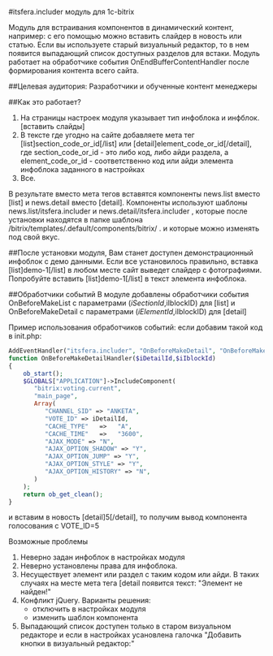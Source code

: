 #itsfera.includer модуль для 1c-bitrix

Модуль для встраивания компонентов в динамический контент, например: с его помощью можно вставить слайдер в новость или статью.
Если вы используете старый визуальный редактор, то в нем появится выпадающий список доступных разделов для встаки.
Модуль работает на обработчике события OnEndBufferContentHandler после формирования контента всего сайта.

##Целевая аудитория:
Разработчики и обученные контент менеджеры

##Как это работает?
1. На страницы настроек модуля указывает тип инфоблока и инфблок.
[вставить слайды]
2. В тексте где угодно на сайте добавляете мета тег [list]section_code_or_id[/list] или [detail]element_code_or_id[/detail],
где section_code_or_id - это либо код, либо айди раздела, а element_code_or_id - соответственно код или айди элемента инфоблока заданного в настройках
3. Все.

В результате вместо мета тегов вставятся компоненты news.list вместо [list] и news.detail вместо [detail].
Компоненты используют шаблоны news.list/itsfera.includer и news.detail/itsfera.includer , 
которые после установки находятся в папке шаблона /bitrix/templates/.default/components/bitrix/ .
и которые можно изменять под свой вкус.

##После установки модуля, 
Вам станет доступен демонстрационный инфоблок с демо данными.  Если все установилось правильно, вставка [list]demo-1[/list] в любом месте сайт выведет слайдер с фотографиями.
Попробуйте вставить [list]demo-1[/list] в текст элемента инфоблока.

##Обработчики событий
В модуле добавлены обработчики события OnBeforeMakeList с параметрами ($iSectionId,$iIblockID) для [list] и OnBeforeMakeDetail с параметрами ($iElementId,$iIblockID) для [detail]

Пример использования обработчиков событий:
если добавим такой код в init.php:
```php
AddEventHandler("itsfera.includer", "OnBeforeMakeDetail", "OnBeforeMakeDetailHandler");
function OnBeforeMakeDetailHandler($iDetailId,$iIblockId)
{
    ob_start();
	$GLOBALS["APPLICATION"]->IncludeComponent(
	   "bitrix:voting.current",
	   "main_page",
	   Array(
		  "CHANNEL_SID" => "ANKETA",
		  "VOTE_ID" => iDetailId,
		  "CACHE_TYPE"   =>   "A",
		  "CACHE_TIME"   =>   "3600",
		  "AJAX_MODE" => "N",
		  "AJAX_OPTION_SHADOW" => "Y",
		  "AJAX_OPTION_JUMP" => "Y",
		  "AJAX_OPTION_STYLE" => "Y",
		  "AJAX_OPTION_HISTORY" => "N",
	   )
	);
	return ob_get_clean();
}
```

и вставим в новость [detail]5[/detail], то получим вывод компонента голосования c VOTE_ID=5

Возможные проблемы
1. Неверно задан инфоблок в настройках модуля
2. Неверно установлены права для инфоблока. 
3. Несуществует элемент или раздел с таким кодом или айди.
    В таких случаях на месте мета тега [detail появится текст: "Элемент не найден!"
4. Конфликт jQuery. Варианты решения:
	- отключить в настройках модуля
	- изменить шаблон компонента
5. Выпадающий список доступен только в старом визуальном редакторе и если в настройках усановлена галочка "Добавить кнопки в визуальный редактор:"